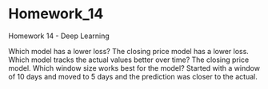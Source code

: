 # Homework_14
Homework 14 - Deep Learning

Which model has a lower loss? The closing price model has a lower loss.
Which model tracks the actual values better over time? The closing price model.
Which window size works best for the model? Started with a window of 10 days and moved to 5 days and the prediction was closer to the actual.


